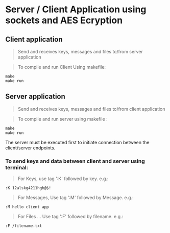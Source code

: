 
# Server / Client Application using sockets and AES Ecryption

## Client application
> Send and receives keys, messages and files to/from server application

> To compile and run Client Using makefile:
  ```
  make 
  make run

  ``` 

## Server application
> Send and receives keys, messages and files to/from client application

> To compile and run server using makefile :
  ```
  make 
  make run

  ```

The server must be executed first to initiate connection between the client/server endpoints.

### To send keys and data between client and server using terminal: 
> For Keys, use tag ':K' followed by key.
> e.g.:
```
:K 12alskg4211hgh@$!
```
> For Messages, Use tag ':M'  followed by Message.
> e.g.:
```
:M hello client app
```
> For Files ... Use tag ':F' followed by filename.
> e.g.:
```
:F /filename.txt
```